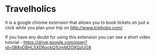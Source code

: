 # Travelholics
It is a google chrome extension that allows you to book tickets on just a click while you plan your trip on http://www.triphobo.com/

If you have any doubt for using this extension you can see a short video tutorial - https://drive.google.com/open?id=0B8xDBHL5XD6ockQ1UmM2OXQzUG8
